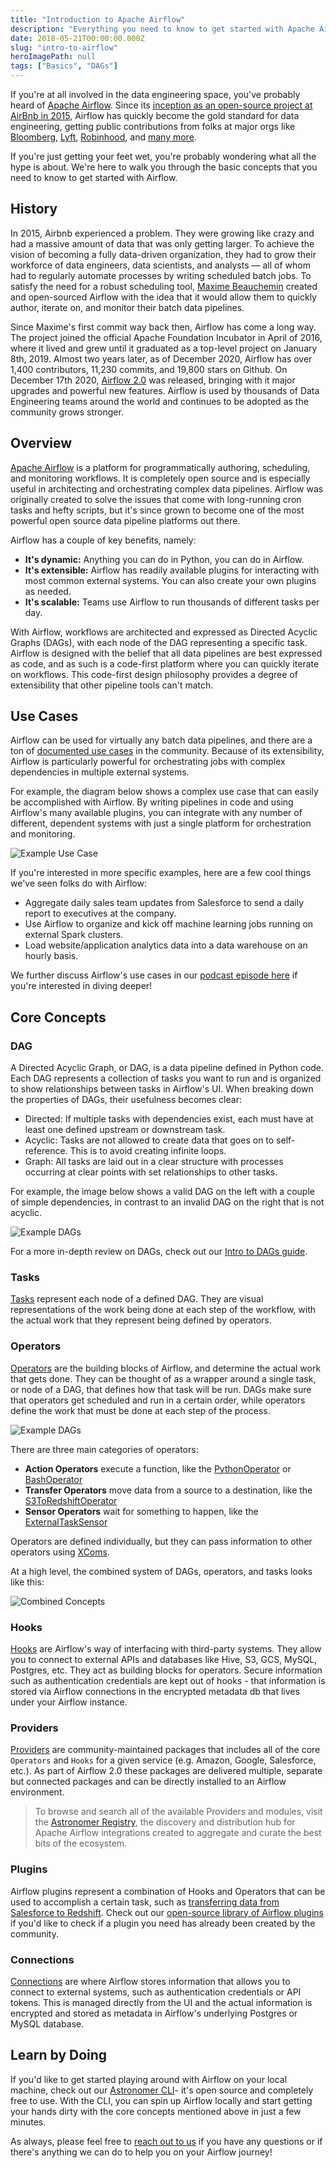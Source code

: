```yaml
---
title: "Introduction to Apache Airflow"
description: "Everything you need to know to get started with Apache Airflow."
date: 2018-05-21T00:00:00.000Z
slug: "intro-to-airflow"
heroImagePath: null
tags: ["Basics", "DAGs"]
---
```


If you're at all involved in the data engineering space, you've probably heard of [Apache Airflow](https://github.com/apache/airflow). Since its [inception as an open-source project at AirBnb in 2015](https://medium.com/airbnb-engineering/airflow-a-workflow-management-platform-46318b977fd8), Airflow has quickly become the gold standard for data engineering, getting public contributions from folks at major orgs like [Bloomberg](https://www.techatbloomberg.com/blog/airflow-on-kubernetes/), [Lyft](https://eng.lyft.com/running-apache-airflow-at-lyft-6e53bb8fccff), [Robinhood](https://robinhood.engineering/why-robinhood-uses-airflow-aed13a9a90c8), and [many more](https://github.com/apache/airflow#who-uses-apache-airflow).

If you're just getting your feet wet, you're probably wondering what all the hype is about. We're here to walk you through the basic concepts that you need to know to get started with Airflow.

## History

In 2015, Airbnb experienced a problem. They were growing like crazy and had a massive amount of data that was only getting larger. To achieve the vision of becoming a fully data-driven organization, they had to grow their workforce of data engineers, data scientists, and analysts — all of whom had to regularly automate processes by writing scheduled batch jobs. To satisfy the need for a robust scheduling tool,  [Maxime Beauchemin](https://soundcloud.com/the-airflow-podcast/the-origins-of-airflow) created and open-sourced Airflow with the idea that it would allow them to quickly author, iterate on, and monitor their batch data pipelines.

Since Maxime's first commit way back then, Airflow has come a long way. The project joined the official Apache Foundation Incubator in April of 2016, where it lived and grew until it graduated as a top-level project on January 8th, 2019. Almost two years later, as of December 2020, Airflow has over 1,400 contributors, 11,230 commits, and 19,800 stars on Github. On December 17th 2020, [Airflow 2.0](https://www.astronomer.io/blog/introducing-airflow-2-0) was released, bringing with it major upgrades and powerful new features. Airflow is used by thousands of Data Engineering teams around the world and continues to be adopted as the community grows stronger.

## Overview

[Apache Airflow](https://airflow.apache.org/index.html) is a platform for programmatically authoring, scheduling, and monitoring workflows. It is completely open source and is especially useful in architecting and orchestrating complex data pipelines. Airflow was originally created to solve the issues that come with long-running cron tasks and hefty scripts, but it's since grown to become one of the most powerful open source data pipeline platforms out there.

Airflow has a couple of key benefits, namely:

- **It's dynamic:** Anything you can do in Python, you can do in Airflow.
- **It's extensible:** Airflow has readily available plugins for interacting with most common external systems. You can also create your own plugins as needed.
- **It's scalable:** Teams use Airflow to run thousands of different tasks per day.

With Airflow, workflows are architected and expressed as Directed Acyclic Graphs (DAGs), with each node of the DAG representing a specific task. Airflow is designed with the belief that all data pipelines are best expressed as code, and as such is a code-first platform where you can quickly iterate on workflows. This code-first design philosophy provides a degree of extensibility that other pipeline tools can't match.

## Use Cases

Airflow can be used for virtually any batch data pipelines, and there are a ton of [documented use cases](https://github.com/jghoman/awesome-apache-airflow#best-practices-lessons-learned-and-cool-use-cases) in the community. Because of its extensibility, Airflow is particularly powerful for orchestrating jobs with complex dependencies in multiple external systems.

For example, the diagram below shows a complex use case that can easily be accomplished with Airflow. By writing pipelines in code and using Airflow's many available plugins, you can integrate with any number of different, dependent systems with just a single platform for orchestration and monitoring.

![Example Use Case](https://assets2.astronomer.io/main/guides/intro-to-airflow/example_pipeline.png)

If you're interested in more specific examples, here are a few cool things we've seen folks do with Airflow:

- Aggregate daily sales team updates from Salesforce to send a daily report to executives at the company.
- Use Airflow to organize and kick off machine learning jobs running on external Spark clusters.
- Load website/application analytics data into a data warehouse on an hourly basis.

We further discuss Airflow's use cases in our [podcast episode here](https://soundcloud.com/the-airflow-podcast/use-cases) if you're interested in diving deeper!

## Core Concepts

### DAG

A Directed Acyclic Graph, or DAG, is a data pipeline defined in Python code. Each DAG represents a collection of tasks you want to run and is organized to show relationships between tasks in Airflow's UI. When breaking down the properties of DAGs, their usefulness becomes clear:

- Directed: If multiple tasks with dependencies exist, each must have at least one defined upstream or downstream task.
- Acyclic: Tasks are not allowed to create data that goes on to self-reference. This is to avoid creating infinite loops.
- Graph: All tasks are laid out in a clear structure with processes occurring at clear points with set relationships to other tasks.

For example, the image below shows a valid DAG on the left with a couple of simple dependencies, in contrast to an invalid DAG on the right that is not acyclic.

![Example DAGs](https://assets2.astronomer.io/main/guides/intro-to-airflow/dags.png)

For a more in-depth review on DAGs, check out our [Intro to DAGs guide](https://astronomer.io/guides/dags).

### Tasks

[Tasks](https://airflow.apache.org/docs/apache-airflow/stable/concepts.html?highlight=hook#tasks) represent each node of a defined DAG. They are visual representations of the work being done at each step of the workflow, with the actual work that they represent being defined by operators.

### Operators

[Operators](https://airflow.apache.org/docs/apache-airflow/stable/concepts.html?highlight=hook#operators) are the building blocks of Airflow, and determine the actual work that gets done. They can be thought of as a wrapper around a single task, or node of a DAG, that defines how that task will be run. DAGs make sure that operators get scheduled and run in a certain order, while operators define the work that must be done at each step of the process.


![Example DAGs](https://assets2.astronomer.io/main/guides/intro-to-airflow/operator.png)

There are three main categories of operators:

- **Action Operators** execute a function, like the [PythonOperator](https://registry.astronomer.io/providers/apache-airflow/modules/pythonoperator) or [BashOperator](https://registry.astronomer.io/providers/apache-airflow/modules/bashoperator)
- **Transfer Operators** move data from a source to a destination, like the [S3ToRedshiftOperator](https://registry.astronomer.io/providers/amazon/modules/s3toredshiftoperator)
- **Sensor Operators** wait for something to happen, like the [ExternalTaskSensor](https://registry.astronomer.io/providers/apache-airflow/modules/externaltasksensor)

Operators are defined individually, but they can pass information to other operators using [XComs](https://airflow.apache.org/docs/apache-airflow/stable/concepts.html?highlight=hook#xcoms).

At a high level, the combined system of DAGs, operators, and tasks looks like this:

![Combined Concepts](https://assets2.astronomer.io/main/guides/intro-to-airflow/combined_concepts.png)

### Hooks

[Hooks](https://airflow.apache.org/docs/apache-airflow/stable/concepts.html?highlight=hook#hooks) are Airflow's way of interfacing with third-party systems. They allow you to connect to external APIs and databases like Hive, S3, GCS, MySQL, Postgres, etc. They act as building blocks for operators. Secure information such as authentication credentials are kept out of hooks - that information is stored via Airflow connections in the encrypted metadata db that lives under your Airflow instance.

### Providers
[Providers](https://airflow.apache.org/docs/apache-airflow-providers/index.html) are community-maintained packages that includes all of the core `Operators` and `Hooks` for a given service (e.g. Amazon, Google, Salesforce, etc.).  As part of Airflow 2.0 these packages are delivered multiple, separate but connected packages and can be directly installed to an Airflow environment.

> To browse and search all of the available Providers and modules, visit the [Astronomer Registry](https://registry.astronomer.io), the discovery and distribution hub for Apache Airflow integrations created to aggregate and curate the best bits of the ecosystem.

### Plugins

Airflow plugins represent a combination of Hooks and Operators that can be used to accomplish a certain task, such as [transferring data from Salesforce to Redshift](http://astronomer.io/guides/salesforce-to-redshift). Check out our [open-source library of Airflow plugins](https://github.com/airflow-plugins) if you'd like to check if a plugin you need has already been created by the community.

### Connections

[Connections](https://airflow.apache.org/docs/apache-airflow/stable/concepts.html?highlight=hook#connections) are where Airflow stores information that allows you to connect to external systems, such as authentication credentials or API tokens. This is managed directly from the UI and the actual information is encrypted and stored as metadata in Airflow's underlying Postgres or MySQL database.


## Learn by Doing

If you'd like to get started playing around with Airflow on your local machine, check out our [Astronomer CLI](https://github.com/astronomer/astro-cli)- it's open source and completely free to use. With the CLI, you can spin up Airflow locally and start getting your hands dirty with the core concepts mentioned above in just a few minutes.

As always, please feel free to [reach out to us](https://astronomer.io/contact) if you have any questions or if there's anything we can do to help you on your Airflow journey!
